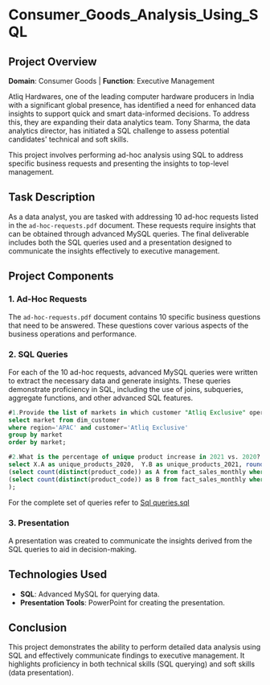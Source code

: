 # Consumer_Goods_Analysis_Using_SQL

## Project Overview

**Domain**: Consumer Goods | **Function**: Executive Management

Atliq Hardwares, one of the leading computer hardware producers in India with a significant global presence, has identified a need for enhanced data insights to support quick and smart data-informed decisions. To address this, they are expanding their data analytics team. Tony Sharma, the data analytics director, has initiated a SQL challenge to assess potential candidates' technical and soft skills.

This project involves performing ad-hoc analysis using SQL to address specific business requests and presenting the insights to top-level management.

## Task Description

As a data analyst, you are tasked with addressing 10 ad-hoc requests listed in the `ad-hoc-requests.pdf` document. These requests require insights that can be obtained through advanced MySQL queries. The final deliverable includes both the SQL queries used and a presentation designed to communicate the insights effectively to executive management.

## Project Components

### 1. Ad-Hoc Requests
The `ad-hoc-requests.pdf` document contains 10 specific business questions that need to be answered. These questions cover various aspects of the business operations and performance.

### 2. SQL Queries
For each of the 10 ad-hoc requests, advanced MySQL queries were written to extract the necessary data and generate insights. These queries demonstrate proficiency in SQL, including the use of joins, subqueries, aggregate functions, and other advanced SQL features.
```sql
#1.Provide the list of markets in which customer "Atliq Exclusive" operates its business in the APAC region.
select market from dim_customer
where region='APAC' and customer='Atliq Exclusive'
group by market
order by market;

#2.What is the percentage of unique product increase in 2021 vs. 2020?
select X.A as unique_products_2020,  Y.B as unique_products_2021, round((B-A)/A*100,2) as percentage_chg from (
(select count(distinct(product_code)) as A from fact_sales_monthly where fiscal_year=2020)X,
(select count(distinct(product_code)) as B from fact_sales_monthly where fiscal_year=2021)Y
);
```
For the complete set of queries refer to [Sql queries.sql](https://github.com/anandbhr/Consumer_Goods_Analysis/blob/main/Sql%20queries.sql)

### 3. Presentation
A presentation was created to communicate the insights derived from the SQL queries to aid in decision-making.

## Technologies Used

- **SQL**: Advanced MySQL for querying data.
- **Presentation Tools**:  PowerPoint for creating the presentation.

## Conclusion

This project demonstrates the ability to perform detailed data analysis using SQL and effectively communicate findings to executive management. It highlights proficiency in both technical skills (SQL querying) and soft skills (data presentation).

